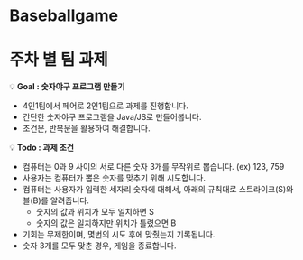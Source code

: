 # Baseballgame
# 주차 별 팀 과제

💡 **Goal : 숫자야구 프로그램 만들기**

- 4인1팀에서 페어로 2인1팀으로 과제를 진행합니다.
- 간단한 숫자야구 프로그램을 Java/JS로 만들어봅니다.
- 조건문, 반복문을 활용하여 해결합니다.


💡 **Todo : 과제 조건**

- 컴퓨터는 0과 9 사이의 서로 다른 숫자 3개를 무작위로 뽑습니다. (ex) 123, 759
- 사용자는 컴퓨터가 뽑은 숫자를 맞추기 위해 시도합니다.
- 컴퓨터는 사용자가 입력한 세자리 숫자에 대해서, 아래의 규칙대로 스트라이크(S)와 볼(B)를 알려줍니다.
    - 숫자의 값과 위치가 모두 일치하면 S
    - 숫자의 값은 일치하지만 위치가 틀렸으면 B
- 기회는 무제한이며, 몇번의 시도 후에 맞췄는지 기록됩니다.
- 숫자 3개를 모두 맞춘 경우, 게임을 종료합니다.
